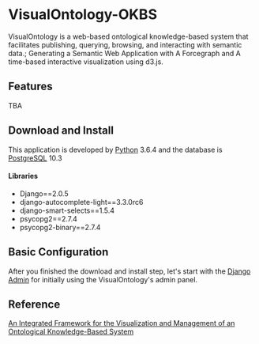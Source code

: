 # VisualOntology-OKBS
VisualOntology is a web-based ontological knowledge-based system that facilitates publishing, querying, browsing, and interacting with semantic data.; Generating a Semantic Web Application with A Forcegraph and A time-based interactive visualization using d3.js.

## Features
TBA

## Download and Install
This application is developed by [Python](https://www.python.org/) 3.6.4 and the database is [PostgreSQL](https://www.postgresql.org/) 10.3

#### Libraries
- Django==2.0.5
- django-autocomplete-light==3.3.0rc6
- django-smart-selects==1.5.4
- psycopg2==2.7.4
- psycopg2-binary==2.7.4

## Basic Configuration
After you finished the download and install step, let's start with the [Django Admin](https://docs.djangoproject.com/en/2.1/intro/tutorial02/#introducing-the-django-admin) for initially using the VisualOntology's admin panel.

## Reference
[An Integrated Framework for the Visualization and Management of an Ontological Knowledge-Based System](https://www.cs.ait.ac.th/xmlui/handle/123456789/908)
